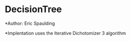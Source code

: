 DecisionTree
============

*Author: Eric Spaulding

*Implentation uses the Iterative Dichotomizer 3 algorithm
